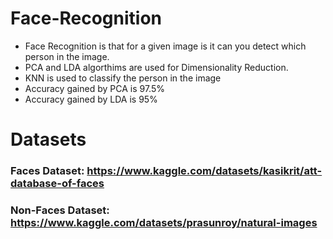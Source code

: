 # Face-Recognition


- Face Recognition is that for a given image is it can you detect which person in the image.
- PCA and LDA algorthims are used for Dimensionality Reduction.
- KNN is used to classify the person in the image
- Accuracy gained by PCA is 97.5%
- Accuracy gained by LDA is 95%

# Datasets

### Faces Dataset: https://www.kaggle.com/datasets/kasikrit/att-database-of-faces
### Non-Faces Dataset: https://www.kaggle.com/datasets/prasunroy/natural-images
